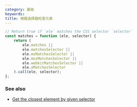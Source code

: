 ```yaml
---
category: 基础
keywords:
title: 根据选择器检查元素
---
```


```js
// Return true if `ele` matches the CSS selector `selector`
const matches = function (ele, selector) {
    return (
        ele.matches ||
        ele.matchesSelector ||
        ele.msMatchesSelector ||
        ele.mozMatchesSelector ||
        ele.webkitMatchesSelector ||
        ele.oMatchesSelector
    ).call(ele, selector);
};
```

### See also

-   [Get the closest element by given selector](/get-the-closest-element-by-given-selector)
